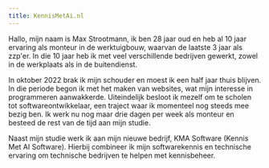 ```yaml
---
title: KennisMetAi.nl
---
```

Hallo, mijn naam is Max Strootmann, ik ben 28 jaar oud en heb al 10 jaar ervaring als monteur in de werktuigbouw, waarvan de laatste 3 jaar als zzp'er. In die 10 jaar heb ik met veel verschillende bedrijven gewerkt, zowel in de werkplaats als in de buitendienst.

In oktober 2022 brak ik mijn schouder en moest ik een half jaar thuis blijven. In die periode begon ik met het maken van websites, wat mijn interesse in programmeren aanwakkerde. Uiteindelijk besloot ik mezelf om te scholen tot softwareontwikkelaar, een traject waar ik momenteel nog steeds mee bezig ben. Ik werk nu nog maar drie dagen per week als monteur en besteed de rest van de tijd aan mijn studie.

Naast mijn studie werk ik aan mijn nieuwe bedrijf, KMA Software (Kennis Met AI Software). Hierbij combineer ik mijn softwarekennis en technische ervaring om technische bedrijven te helpen met kennisbeheer.